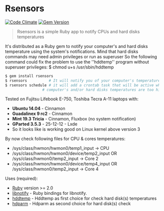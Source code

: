 # Rsensors
[![Code Climate](https://codeclimate.com/github/jacob-mf/rsensors.png)](https://codeclimate.com/github/jacob-mf/rsensors)
[![Gem Version](https://badge.fury.io/rb/rsensors.svg)](http://badge.fury.io/rb/rsensors)

>Rsensors is a simple Ruby app to notify CPUs and hard disks temperatures

It's distributed as a Ruby gem to notify your computer's and hard disks temperature using the system's
notifications. Mind that hard disks commands may need admin privileges or run as superuser
So the following command could fix the problem to use the ''hddtemp'' program without
superuser privileges:
$ chmod u+s /usr/sbin/hddtemp
 
```bash
$ gem install rsensors
$ rsensors          # It will notify you of your computer's temperature
$ rsensors schedule # it will add a crontab task that will be active when the
                 # computer's and/or hard disks temperatures are too high
```

Tested on Fujitsu Lifebook E-750, Toshiba Tecra A-11 laptops with:
 * **Ubuntu 14.04** - Cinnamon
 * **Guadalinex 9 rc2** - Cinnamon
 * **Mint 19.3 Tricia** - Cinnamon, Fluxbox (no system notification)
 * **GParted 3.5.3** - 25-12-12 - Lxde
 * So it looks like is working good on Linux kernel above version 3
 
By now check following files for CPU & cores temperatures:
 * /sys/class/hwmon/hwmon0/temp1_input -> CPU
 * /sys/class/hwmon/hwmon0/device/temp2_input OR  /sys/class/hwmon0/temp2_input -> Core 2
 * /sys/class/hwmon/hwmon0/device/temp4_input OR  /sys/class/hwmon0/temp2_input -> Core 4
 
Uses (required):
 * [Ruby](https://www.ruby-lang.org) version >= 2.0
 * [libnotify](https://github.com/splattael/libnotify) - Ruby bindings
   for libnotify.
 * [hddtemp](https://linux.die.net/man/8/hddtemp) - Hddtemp as first
   choice for check hard disk(s) temperatures
 * [hdparm](https://linux.die.net/man/8/hdparm) - Hdparm as second
   choice for hard disk(s) check     
